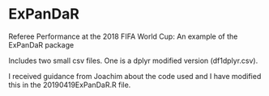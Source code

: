 # ExPanDaR
Referee Performance at the 2018 FIFA World Cup: An example of the ExPanDaR package

Includes two small csv files. One is a dplyr modified version (df1dplyr.csv).

I received guidance from Joachim about the code used and I have modified this in the 20190419ExPanDaR.R file.

